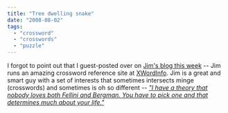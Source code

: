 ```yaml
---
title: "Tree dwelling snake"
date: "2008-08-02"
tags: 
  - "crossword"
  - "crosswords"
  - "puzzle"
---
```


I forgot to point out that I guest-posted over on [Jim's blog this week](http://www.xwordblog.com/2008/07/tree-dwelling-snake.html) -- Jim runs an amazing crossword reference site at [XWordInfo](http://www.xwordinfo.com/). Jim is a great and smart guy with a set of interests that sometimes intersects minge (crosswords) and sometimes is oh so different -- _["I have a theory that nobody loves both Fellini and Bergman. You have to pick one and that determines much about your life."](http://www.xwordblog.com/2008/08/yet-more-reader-mail.html)_
